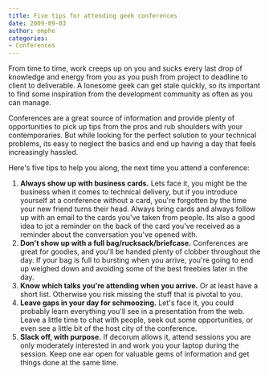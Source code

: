 ```yaml
--- 
title: Five tips for attending geek conferences
date: 2009-09-03
author: omphe
categories: 
- Conferences
---
```

From time to time, work creeps up on you and sucks every last drop of knowledge and energy from you as you push from project to deadline to client to deliverable. A lonesome geek can get stale quickly, so its important to find some inspiration from the development community as often as you can manage.

Conferences are a great source of information and provide plenty of opportunities to pick up tips from the pros and rub shoulders with your contemporaries. But while looking for the perfect solution to your technical problems, its easy to neglect the basics and end up having a day that feels increasingly hassled.

Here's five tips to help you along, the next time you attend a conference:

1. __Always show up with business cards.__ Lets face it, you might be the business when it comes to technical delivery, but if you introduce yourself at a conference without a card, you're forgotten by the time your new friend turns their head. Always bring cards and always follow up with an email to the cards you've taken from people. Its also a good idea to jot a reminder on the back of the card you've received as a reminder about the conversation you've opened with.
2. __Don't show up with a full bag/rucksack/briefcase.__ Conferences are great for goodies, and you'll be handed plenty of clobber throughout the day. If your bag is full to bursting when you arrive, you're going to end up weighed down and avoiding some of the best freebies later in the day.
3. __Know which talks you're attending when you arrive.__ Or at least have a short list. Otherwise you risk missing the stuff that is pivotal to you.
4. __Leave gaps in your day for schmoozing.__ Let's face it, you could probably learn everything you'll see in a presentation from the web. Leave a little time to chat with people, seek out some opportunities, or even see a little bit of the host city of the conference.
5. __Slack off, with purpose.__ If decorum allows it, attend sessions you are only moderately interested in and work you your laptop during the session. Keep one ear open for valuable gems of information and get things done at the same time. 
